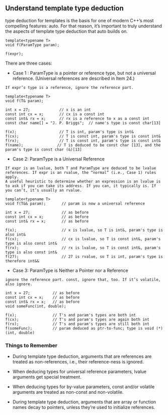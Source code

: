## Understand template type deduction
type deduction for templates is the basis for one of modern C++’s most compelling features: auto. For that reason, it’s important to truly understand the aspects of template type deduction that auto builds on. 
```
template<typename T>
void f(ParamType param);

f(expr);  
```
There are three cases:
* Case 1 : ParamType is a pointer or reference type, but not a universal reference. (Universal references are described in Item 24.)
```
If expr’s type is a reference, ignore the reference part.

template<typename T>
void f(T& param);

int x = 27;             // x is an int
const int cx = x;       // cx is a const int
const int& rx = x;      // rx is a reference to x as a const int
const char name[] = "J. P. Briggs";  // name's type is const char[13]

f(x);                   // T is int, param's type is int&
f(cx);                  // T is const int, param's type is const int&
f(rx);                  // T is const int, param's type is const int&
f(name);               // T is deduced to be const char [13], and the param's type is const char (&)[13]
```
* Case 2: ParamType is a Universal Reference
```
If expr is an lvalue, both T and ParamType are deduced to be lvalue references. If expr is an rvalue, the “normal” (i.e., Case 1) rules apply.
A useful heuristic to determine whether an expression is an lvalue is to ask if you can take its address. If you can, it typically is. If you can’t, it’s usually an rvalue. 

template<typename T>
void f(T&& param);       // param is now a universal reference

int x = 27;              // as before
const int cx = x;        // as before
const int& rx = x;       // as before

f(x);                    // x is lvalue, so T is int&, param's type is also int&
f(cx);                   // cx is lvalue, so T is const int&, param's type is also const int&
f(rx);                   // rx is lvalue, so T is const int&, param's type is also const int&
f(27);                   // 27 is rvalue, so T is int, param's type is therefore int&&
```
* Case 3: ParamType is Neither a Pointer nor a Reference
```
ignore the reference part. const, ignore that, too. If it’s volatile, also ignore. 

int x = 27;          // as before
const int cx = x;    // as before
const int& rx = x;   // as before
void someFunc(int, double);

f(x);                // T's and param's types are both int
f(cx);               // T's and param's types are again both int
f(rx);               // T's and param's types are still both int
f(someFunc);         // param deduced as ptr-to-func; type is void (*)(int, double)
```

### Things to Remember
* During template type deduction, arguments that are references are treated as non-references, i.e., their reference-ness is ignored.

* When deducing types for universal reference parameters, lvalue arguments get special treatment.

* When deducing types for by-value parameters, const and/or volatile arguments are treated as non-const and non-volatile.

* During template type deduction, arguments that are array or function names decay to pointers, unless they’re used to initialize references.